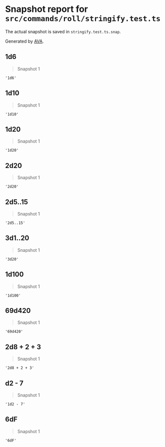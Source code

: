 # Snapshot report for `src/commands/roll/stringify.test.ts`

The actual snapshot is saved in `stringify.test.ts.snap`.

Generated by [AVA](https://avajs.dev).

## 1d6

> Snapshot 1

    '1d6'

## 1d10

> Snapshot 1

    '1d10'

## 1d20

> Snapshot 1

    '1d20'

## 2d20

> Snapshot 1

    '2d20'

## 2d5..15

> Snapshot 1

    '2d5..15'

## 3d1..20

> Snapshot 1

    '3d20'

## 1d100

> Snapshot 1

    '1d100'

## 69d420

> Snapshot 1

    '69d420'

## 2d8 + 2 + 3

> Snapshot 1

    '2d8 + 2 + 3'

## d2 - 7

> Snapshot 1

    '1d2 - 7'

## 6dF

> Snapshot 1

    '6dF'
